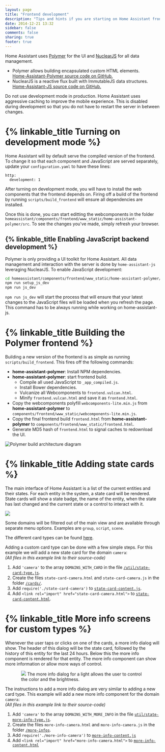 ```yaml
---
layout: page
title: "Frontend development"
description: "Tips and hints if you are starting on Home Assistant frontend development"
date: 2014-12-21 13:32
sidebar: false
comments: false
sharing: true
footer: true
---
```


Home Assistant uses [Polymer](https://www.polymer-project.org/) for the UI and [NuclearJS](http://optimizely.github.io/nuclear-js/) for all data management. 

 * Polymer allows building encapsulated custom HTML elements.  
   [Home-Assistant-Polymer source code on GitHub.](https://github.com/balloob/home-assistant-polymer)
 * NuclearJS is a reactive flux built with ImmutableJS data structures.  
   [Home-Assistant-JS source code on GitHub.](https://github.com/balloob/home-assistant-js)

<p class='note warning'>
Do not use development mode in production. Home Assistant uses aggressive caching to improve the mobile experience. This is disabled during development so that you do not have to restart the server in between changes.
</p>

# {% linkable_title Turning on development mode %}
Home Assistant will by default serve the compiled version of the frontend. To change it so that each component and JavaScript are served separately, update your `configuration.yaml` to have these lines:

```
http:
  development: 1
```

After turning on development mode, you will have to install the web components that the frontend depends on. Firing off a build of the frontend by running `scripts/build_frontend` will ensure all dependencies are installed.

Once this is done, you can start editting the webcomponents in the folder `homeassistant/components/frontend/www_static/home-assistant-polymer/src`. To see the changes you've made, simply refresh your browser.

## {% linkable_title Enabling JavaScript backend development %}

Polymer is only providing a UI toolkit for Home Assistant. All data management and interaction with the server is done by `home-assistant-js` leveraging NuclearJS. To enable JavaScript development:

```bash
cd homeassistant/components/frontend/www_static/home-assistant-polymer/
npm run setup_js_dev
npm run js_dev
```

`npm run js_dev` will start the process that will ensure that your latest changes to the JavaScript files will be loaded when you refresh the page. This command has to be always running while working on home-assistant-js.

# {% linkable_title Building the Polymer frontend %}

Building a new version of the frontend is as simple as running `scripts/build_frontend`. This fires off the following commands:

 * **home-assistant-polymer**: Install NPM dependencies.
 * **home-assistant-polymer**: start frontend build.
   * Compile all used JavaScript to `_app_compiled.js`.
   * Install Bower dependencies.
   * Vulcanize all Webcomponents to `frontend.vulcan.html`.
   * Minify `frontend.vulcan.html` and save it as `frontend.html`.
 * Copy the webcomponents polyfill `webcomponents-lite.min.js` from **home-assistant-polymer** to `components/frontend/www_static/webcomponents-lite.min.js`.
 * Copy the final frontend build `frontend.html` from **home-assistant-polymer** to `components/frontend/www_static/frontend.html`.
 * Generate MD5 hash of `frontend.html` to signal caches to redownload the UI.

<p class='img'>
<img src='/images/frontend/polymer-build-architecture.png' alt='Polymer build architecture diagram' />
</p>

# {% linkable_title Adding state cards %}

The main interface of Home Assistant is a list of the current entities and their states. For each entity in the system, a state card will be rendered. State cards will show a state badge, the name of the entity, when the state has last changed and the current state or a control to interact with it.

<img src='/images/frontend/frontend-cards.png' />

Some domains will be filtered out of the main view and are available through separate menu options. Examples are `group`, `script`, `scene`.

The different card types can be found [here](https://github.com/balloob/home-assistant-polymer/tree/master/src/cards).

Adding a custom card type can be done with a few simple steps. For this example we will add a new state card for the domain `camera`:  
_(All files in this example link to their source-code)_

 1. Add `'camera'` to the array `DOMAINS_WITH_CARD` in the file [`/util/state-card-type.js`](https://github.com/balloob/home-assistant-polymer/blob/master/src/util/state-card-type.js#L3-L4).
 2. Create the files `state-card-camera.html` and `state-card-camera.js` in the folder [`/cards/`](https://github.com/balloob/home-assistant-polymer/tree/master/src/cards).
 3. Add `require('./state-card-camera')` to [`state-card-content.js`](https://github.com/balloob/home-assistant-polymer/blob/master/src/cards/state-card-content.js).
 4. Add `<link rel="import" href="state-card-camera.html">` to [`state-card-content.html`](https://github.com/balloob/home-assistant-polymer/blob/master/src/cards/state-card-content.html).

# {% linkable_title More info screens for custom types %}

Whenever the user taps or clicks on one of the cards, a more info dialog will show. The header of this dialog will be the state card, followed by the history of this entity for the last 24 hours. Below this the more info component is rendered for that entity. The more info component can show more information or allow more ways of control.

<p class='img' style='max-width: 400px; margin-left: auto; margin-right: auto;'>
  <img src='/images/frontend/frontend-more-info-light.png'>
  The more info dialog for a light allows the user to control the color and the brightness.
</p>

The instructions to add a more info dialog are very similar to adding a new card type. This example will add a new more info component for the domain `camera`:  
_(All files in this example link to their source-code)_

 1. Add `'camera'` to the array `DOMAINS_WITH_MORE_INFO` in the file [`util/state-more-info-type.js`](https://github.com/balloob/home-assistant-polymer/blob/master/src/util/state-more-info-type.js#L1).
 2. Create the files `more-info-camera.html` and `more-info-camera.js` in the folder [`/more-infos`](https://github.com/balloob/home-assistant-polymer/tree/master/src/more-infos).
 3. Add `require('./more-info-camera')` to [`more-info-content.js`](https://github.com/balloob/home-assistant-polymer/blob/master/src/more-infos/more-info-content.js)
 4. Add `<link rel="import" href="more-info-camera.html">` to [`more-info-content.html`](https://github.com/balloob/home-assistant-polymer/blob/master/src/more-infos/more-info-content.html)
